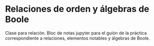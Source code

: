 # Relaciones de orden y álgebras de Boole

Clase para relación. Bloc de notas jupyter para el guión de la práctica correspondiente a relaciones, elementos notables y álgebras de Boole.

